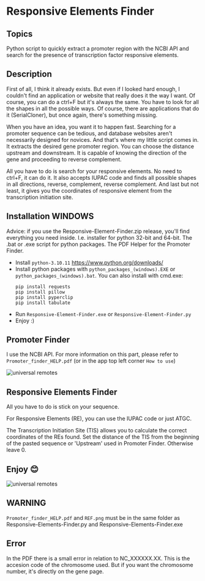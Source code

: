 # Responsive Elements Finder

## Topics

Python script to quickly extract a promoter region with the NCBI API and search for the presence of transcription factor responsive elements.

## Description

First of all, I think it already exists. But even if I looked hard enough, I couldn't find an application or website that really does it the way I want. Of course, you can do a ctrl+F but it's always the same. You have to look for all the shapes in all the possible ways. Of course, there are applications that do it (SerialCloner), but once again, there's something missing. 

When you have an idea, you want it to happen fast. Searching for a promoter sequence can be tedious, and database websites aren't necessarily designed for novices. And that's where my little script comes in. It extracts the desired gene promoter region. You can choose the distance upstream and downstream. It is capable of knowing the direction of the gene and proceeding to reverse complement.

All you have to do is search for your responsive elements. No need to ctrl+F, it can do it. It also accepts IUPAC code and finds all possible shapes in all directions, reverse, complement, reverse complement. And last but not least, it gives you the coordinates of responsive element from the transcription initiation site.

## Installation WINDOWS

Advice: if you use the Responsive-Element-Finder.zip release, you'll find everything you need inside. I.e. installer for python 32-bit and 64-bit. The .bat or .exe script for  python packages. The PDF Helper for the Promoter Finder.

- Install ``python-3.10.11`` https://www.python.org/downloads/
- Install python packages with ``python_packages_(windows).EXE`` or ``python_packages_(windows).bat``. You can also install with cmd.exe:
    ```shell
    pip install requests
    pip install pillow
    pip install pyperclip
    pip install tabulate
    ```
- Run ``Responsive-Element-Finder.exe`` or ``Responsive-Element-Finder.py``
- Enjoy :)

## Promoter Finder

I use the NCBI API. For more information on this part, please refer to ``Promoter_finder_HELP.pdf`` (or in the app top left corner ``How to use``)

![universal remotes](https://raw.githubusercontent.com/Jumitti/Responsive-Elements-Finder/main/img/HELP_pdf.png)

## Responsive Elements Finder

All you have to do is stick on your sequence.

For Responsive Elements (RE), you can use the IUPAC code or just ATGC.

The Transcription Initiation Site (TIS) allows you to calculate the correct coordinates of the REs found. Set the distance of the TIS from the beginning of the pasted sequence or 'Upstream' used in Promoter Finder. Otherwise leave 0.

## Enjoy 😊

![universal remotes](https://raw.githubusercontent.com/Jumitti/Responsive-Elements-Finder/main/img/Responsive%20Elements%20Finder.png)

## WARNING

``Promoter_finder_HELP.pdf`` and ``REF.png`` must be in the same folder as Responsive-Elements-Finder.py and Responsive-Elements-Finder.exe

## Error

In the PDF there is a small error in relation to NC_XXXXXX.XX. This is the accesion code of the chromosome used. But if you want the chromosome number, it's directly on the gene page.
